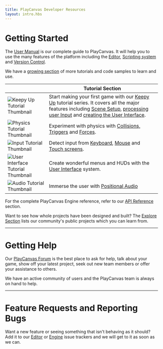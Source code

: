 ```yaml
---
title: PlayCanvas Developer Resources
layout: intro.hbs
---
```


# Getting Started

The [User Manual][1] is our complete guide to PlayCanvas. It will help you to use the many features of the platform including the [Editor][2], [Scripting system][3] and [Version Control][4].

We have a [growing section][5] of more tutorials and code samples to learn and use.

|   | Tutorial Section   |
|---|---|
| ![Keepy Up Tutorial Thumbnail](/images/user-manual/frontpage/keepy_up_tutorial_thumb.png) | Start making your first game with our [Keepy Up](/tutorials/keepyup-part-one/) tutorial series. It covers all the major features including [Scene Setup](/tutorials/keepyup-part-one/), [processing user Input](/tutorials/keepyup-part-four/) and [creating the User Interface](/tutorials/keepyup-part-six/). |
| ![Physics Tutorial Thumbnail](/images/user-manual/frontpage/physics_tutorial_thumb.png) | Experiment with physics with [Collisions, Triggers](/tutorials/collision-and-triggers/) and [Forces](/tutorials/Using-forces-on-rigid-bodies/).|
| ![Input Tutorial Thumbnail](/images/user-manual/frontpage/input_tutorial_thumb.png) | Detect input from [Keyboard](/tutorials/keyboard-input/), [Mouse](/tutorials/mouse-input/) and [Touch screens](/tutorials/basic-touch-input/). |
| ![User Interface Tutorial Thumbnail](/images/user-manual/frontpage/ui_tutorial_thumb.png) | Create wonderful menus and HUDs with the [User Interface](/tutorials/ui-elements-buttons/) system. |
| ![Audio Tutorial Thumbnail](/images/user-manual/frontpage/audio_tutorial_thumb.png) | Immerse the user with [Positional Audio](/tutorials/basic-audio/) |

For the complete PlayCanvas Engine reference, refer to our [API Reference][6] section. 

Want to see how whole projects have been designed and built? The [Explore Section][7] lists our community's public projects which you can learn from.

---

# Getting Help

Our [PlayCanvas Forum][8] is the best place to ask for help, talk about your game, show off your latest project, seek out new team members or offer your assistance to others.

We have an active community of users and the PlayCanvas team is always on hand to help.

---

# Feature Requests and Reporting Bugs

Want a new feature or seeing something that isn't behaving as it should? Add it to our [Editor][9] or [Engine][10] issue trackers and we will get to it as soon as we can.

[1]: /user-manual
[2]: /user-manual/designer/
[3]: /user-manual/scripting/
[4]: /user-manual/version-control/
[5]: /tutorials/
[6]: /api/
[7]: https://playcanvas.com/explore/plays
[8]: https://forum.playcanvas.com/
[9]: https://github.com/playcanvas/editor/issues
[10]: https://github.com/playcanvas/engine/issues

